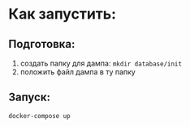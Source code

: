 # Как запустить:

## Подготовка:
1. создать папку для дампа: `mkdir database/init` 
2. положить файл дампа в ту папку

## Запуск:
`docker-compose up`